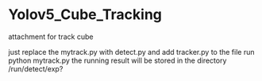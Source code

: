# Yolov5_Cube_Tracking
attachment for track cube

just replace the mytrack.py with detect.py
and add tracker.py to the file
run
python mytrack.py
the running result will be stored in the directory /run/detect/exp?

